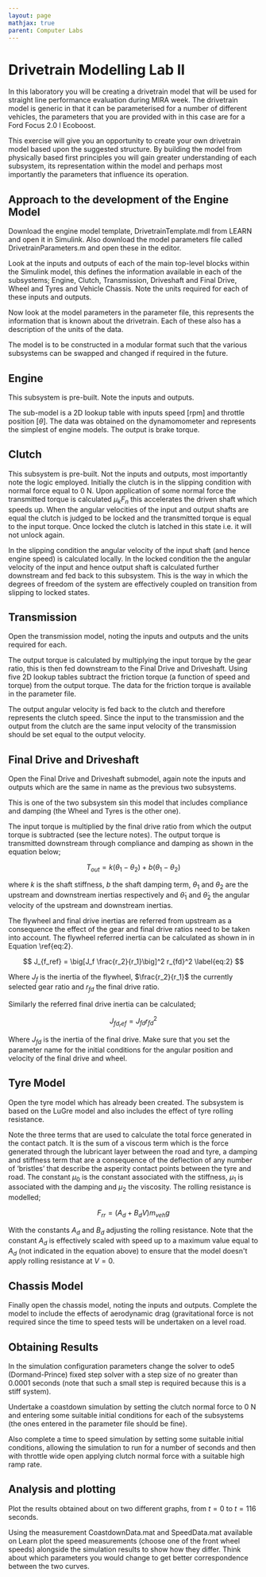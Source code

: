 ```yaml
---
layout: page
mathjax: true
parent: Computer Labs
---
```


# Drivetrain Modelling Lab II

In this laboratory you will be creating a drivetrain model that will be used for straight line performance evaluation during MIRA week.  The drivetrain model is generic in that it can be parameterised for a number of different vehicles, the parameters that you are provided with in this case are for a Ford Focus 2.0 l Ecoboost.

This exercise will give you an opportunity to create your own drivetrain model based upon the suggested structure.  By building the model from physically based first principles you will gain greater understanding of each subsystem, its representation within the model and perhaps most importantly the parameters that influence its operation.

## Approach to the development of the Engine Model

Download the engine model template, DrivetrainTemplate.mdl from LEARN and open it in Simulink.  Also download the model parameters file called DrivetrainParameters.m and open these in the editor.

Look at the inputs and outputs of each of the main top-level blocks within the Simulink model, this defines the information available in each of the subsystems; Engine, Clutch, Transmission, Driveshaft and Final Drive, Wheel and Tyres and Vehicle Chassis. Note the units required for each of these inputs and outputs.

Now look at the model parameters in the parameter file, this represents the information that is known about the drivetrain. Each of these also has a description of the units of the data.

The model is to be constructed in a modular format such that the various subsystems can be swapped and changed if required in the future.

## Engine

This subsystem is pre-built.  Note the inputs and outputs.

The sub-model is a 2D lookup table with inputs speed [rpm] and throttle position [$\theta$]. The data was obtained on the dynamomometer and represents the simplest of engine models.  The output is brake torque.

## Clutch

This subsystem is pre-built.  Not the inputs and outputs, most importantly note the logic employed.
Initially the clutch is in the slipping condition with normal force equal to 0 N.  Upon application of some normal force the transmitted torque is calculated $\mu_k F_n$ this accelerates the driven shaft which speeds up.  When the angular velocities of the input and output shafts are equal the clutch is judged to be locked and the transmitted torque is equal to the input torque.  Once locked the clutch is latched in this state i.e. it will not unlock again.

In the slipping condition the angular velocity of the input shaft (and hence engine speed) is calculated locally.  In the locked condition the the angular velocity of the input and hence output shaft is calculated further downstream and fed back to this subsystem.  This is the way in which the degrees of freedom of the system are effectively coupled on transition from slipping to locked states.

## Transmission

Open the transmission model, noting the inputs and outputs and the units required for each.  

The output torque is calculated by multiplying the input torque by the gear ratio, this is then fed downstream to the Final Drive and Driveshaft. Using five 2D lookup tables subtract the friction torque (a function of speed and torque) from the output torque.  The data for the friction torque is available in the parameter file.

The output angular velocity is fed back to the clutch and therefore represents the clutch speed.  Since the input to the transmission and the output from the clutch are the same input velocity of the transmission should be set equal to the output velocity.

## Final Drive and Driveshaft

Open the Final Drive and Driveshaft submodel, again note the inputs and outputs which are the same in name as the previous two subsystems.

This is one of the two subsystem sin this model that includes compliance and damping (the Wheel and Tyres is the other one).

The input torque is multiplied by the final drive ratio from which the output torque is subtracted (see the lecture notes).  The output torque is transmitted downstream through compliance and damping as shown in the equation below;

$$ T_{out} = k(\theta_1 - \theta_2) + b(\theta_1 - \theta_2) $$

where $k$ is the shaft stiffness, $b$ the shaft damping term, $\theta_1$ and $\theta_2$ are the upstream and downstream inertias respectively and $\dot{\theta}_1$ and $\dot{\theta}_2$ the angular velocity of the upstream and downstream inertias.

The flywheel and final drive inertias are referred from upstream as a consequence the effect of the gear and final drive ratios need to be taken into account.  The flywheel referred inertia can be calculated as shown in in Equation \ref{eq:2}.

$$ J_{f_ref} = \big[J_f \frac{r_2}{r_1}\big]^2 r_{fd}^2
\label{eq:2} $$

Where $J_f$ is the inertia of the flywheel, $\frac{r_2}{r_1}$  the currently selected gear ratio and $r_{fd}$ the final drive ratio.  

Similarly the referred final drive inertia can be calculated;

$$ J_{fd_ref} = J_{fd} r_{fd}^2 $$

Where $J_{fd}$ is the inertia of the final drive.
Make sure that you set the parameter name for the initial conditions for the angular position and velocity of the final drive and wheel.

## Tyre Model
Open the tyre model which has already been created. The subsystem is based on the LuGre model and also includes the effect of tyre rolling resistance. 

Note the three terms that are used to calculate the total force generated in the contact patch.  It is the sum of a viscous term which is the force generated through the lubricant layer between the road and tyre, a damping and stiffness term that are a consequence of the deflection of any number of ‘bristles’ that describe the asperity contact points between the tyre and road. The constant $\mu_0$ is the constant associated with the stiffness, $\mu_1$ is associated with the damping and $\mu_2$ the viscosity.
The rolling resistance is modelled;

$$ F_{rr} = (A_d + B_d V) m_{veh} g $$

With the constants $A_d$ and $B_d$ adjusting the rolling resistance.  Note that the constant $A_d$ is effectively scaled with speed up to a maximum value equal to $A_d$ (not indicated in the equation above) to ensure that the model doesn't apply rolling resistance at $V = 0$.   

## Chassis Model
Finally open the chassis model, noting the inputs and outputs. Complete the model to include the effects of aerodynamic drag (gravitational force is not required since the time to speed tests will be undertaken on a level road.

## Obtaining Results
In the simulation configuration parameters change the solver to ode5 (Dormand-Prince) fixed step solver with a step size of no greater than 0.0001 seconds (note that such a small step is required because this is a stiff system).

Undertake a coastdown simulation by setting the clutch normal force to 0 N and entering some suitable initial conditions for each of the subsystems (the ones entered in the parameter file should be fine).

Also complete a time to speed simulation by setting some suitable initial conditions, allowing the simulation to run for a number of seconds and then with throttle wide open applying clutch normal force with a suitable high ramp rate.

## Analysis and plotting
Plot the results obtained about on two different graphs, from $t = 0$ to $t = 116$ seconds.

Using the measurement CoastdownData.mat and SpeedData.mat available on Learn plot the speed measurements (choose one of the front wheel speeds) alongside the simulation results to show how they differ.  Think about which parameters you would change to get better correspondence between the two curves.
